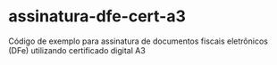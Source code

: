 # assinatura-dfe-cert-a3
Código de exemplo para assinatura de documentos fiscais eletrônicos (DFe) utilizando certificado digital A3
